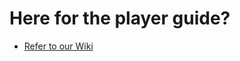 # Here for the player guide?
* [Refer to our Wiki](https://sammikinsrox.github.io/xCobraRLMC-PlayerGuide/)
